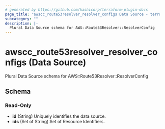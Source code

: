 ```yaml
---
# generated by https://github.com/hashicorp/terraform-plugin-docs
page_title: "awscc_route53resolver_resolver_configs Data Source - terraform-provider-awscc"
subcategory: ""
description: |-
  Plural Data Source schema for AWS::Route53Resolver::ResolverConfig
---
```


# awscc_route53resolver_resolver_configs (Data Source)

Plural Data Source schema for AWS::Route53Resolver::ResolverConfig



<!-- schema generated by tfplugindocs -->
## Schema

### Read-Only

- **id** (String) Uniquely identifies the data source.
- **ids** (Set of String) Set of Resource Identifiers.


